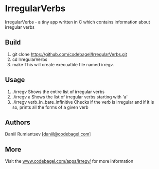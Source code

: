 # IrregularVerbs
IrregularVerbs - a tiny app written in C which contains information about irregular verbs
## Build
1. git clone https://github.com/codebagel/IrregularVerbs.git
2. cd IrregularVerbs
3. make
This will create execuatble file named irregv.
## Usage
1. ./irregv
Shows the entire list of irregular verbs
2. ./irregv a
Shows the list of irregular verbs starting with 'a'
3. ./irregv verb_in_bare_infinitive
Checks if the verb is irregular and if it is so, prints all the forms of a given verb
## Authors
Daniil Rumiantsev [daniil@codebagel.com]
## More
Visit the www.codebagel.com/apps/irregv/ for more information

